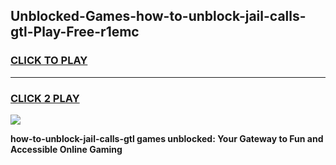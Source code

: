 
## Unblocked-Games-how-to-unblock-jail-calls-gtl-Play-Free-r1emc
<h3>
<a href="https://premium76.site?title=how-to-unblock-jail-calls-gtl&ref=21A">CLICK TO PLAY</a></h3>
<hr>

<h3>
<a href="https://premium76.site?title=how-to-unblock-jail-calls-gtl&ref=21A">CLICK 2 PLAY</a>
  
</h3>

<a href="https://premium76.site?title=how-to-unblock-jail-calls-gtl&ref=21A"><img src="https://clearcache.store/games.png"></a>


**how-to-unblock-jail-calls-gtl games unblocked: Your Gateway to Fun and Accessible Online Gaming**
